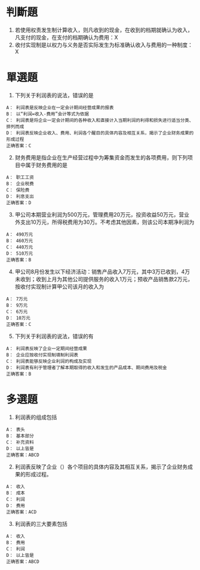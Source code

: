 # 判斷題
1. 若使用权责发生制计算收入，则凡收到的现金，在收到的档期就确认为收入，凡支付的现金，在支付的档期确认为费用：X
2. 收付实现制是以权力与义务是否实际发生为标准确认收入与费用的一种制度：X

# 單選題
1. 下列关于利润表的说法，错误的是
```
A： 利润表是反映企业在一定会计期间经营成果的报表
B： 以“利润=收入-费用”会计等式为依据
C： 利润表是将企业一定会计期间的各种收入和直接计入当期利润的利得和损失进行适当分类、排列而成
D： 利润表反映企业收入、费用、利润各个醒目的具体内容及相互关系，揭示了企业财务成果的形成过程
正确答案：C
```

2. 财务费用是指企业在生产经营过程中为筹集资金而发生的各项费用，则下列项目中属于财务费用的是
```
A： 职工工资
B： 企业税费
C： 保险费
D： 利息支出
正确答案：D
```

3. 甲公司本期营业利润为500万元，管理费用20万元，投资收益50万元，营业外支出10万元，所得税费用为30万。不考虑其他因素，则该公司本期净利润为
```
A： 490万元
B： 460万元
C： 440万元
D： 510万元
正确答案：B
```

4. 甲公司8月份发生以下经济活动：销售产品收入7万元，其中3万已收到，4万未收到；收到上月为其他公司提供服务的收入1万元；预收产品销售款2万元，按收付实现制计算甲公司该月的收入为
```
A： 7万元
B： 9万元
C： 6万元
D： 10万元
正确答案：C
```

5. 下列关于利润表的说法，错误的有
```
A： 利润表反映了企业一定期间经营成果
B： 企业应按收付实现制填制利润表
C： 利润表能够反映企业利润的构成及实现
D： 利润表有利于管理者了解本期取得的收入和发生的产品成本、期间费用及税金
正确答案：B
```

# 多選題
1. 利润表的组成包括
```
A： 表头
B： 基本部分
C： 补充资料
D： 以上皆是
正确答案：ABCD
```

2. 利润表反映了企业（）各个项目的具体内容及其相互关系，揭示了企业财务成果的形成过程。
```
A： 收入
B： 成本
C： 利润
D： 费用
正确答案：ACD
```

3. 利润表的三大要素包括
```
A： 收入
B： 费用
C： 利润
D： 以上皆是
正确答案：ABCD
```
